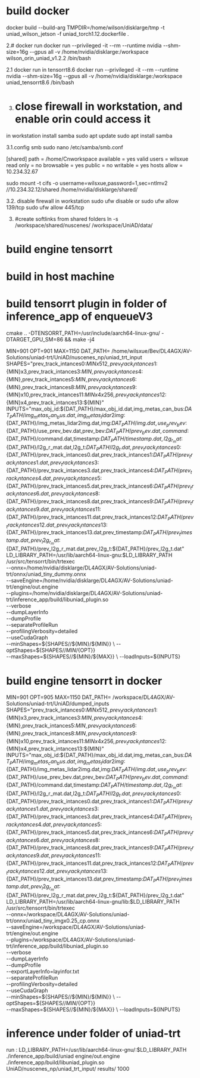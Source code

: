 # build docker
docker build --build-arg TMPDIR=/home/wilson/disklarge/tmp -t uniad_wilson_jetson -f uniad_torch1.12.dockerfile .

2.# docker run 
docker run --privileged -it --rm --runtime nvidia --shm-size=16g --gpus all  -v /home/nvidia/disklarge:/workspace wilson_orin_uniad_v1.2.2 /bin/bash

2.1 docker run in tensorrt8.6
docker run --privileged -it --rm --runtime nvidia --shm-size=16g --gpus all  -v /home/nvidia/disklarge:/workspace uniad_tensorrt8.6 /bin/bash


3. # close firewall in workstation, and enable orin could access it
in workstation install samba
sudo apt update
sudo apt install samba

3.1.config smb
sudo nano /etc/samba/smb.conf
 
[shared]
path = /home/Cnworkspace
available = yes
valid users = wilsxue
read only = no
browsable = yes
public = no
writable = yes
hosts allow = 10.234.32.67


sudo mount -t cifs -o username=wilsxue,password=1,sec=ntlmv2 //10.234.32.12/shared /home/nvidia/disklarge/shared/

3.2. disable firewall in workstation
sudo ufw disable 
or sudo ufw allow 139/tcp  sudo ufw allow 445/tcp

3. #create softlinks from shared folders
ln -s /workspace/shared/nuscenes/ /workspace/UniAD/data/


# build engine tensorrt

# build in host machine

# build tensorrt plugin in folder of inference_app of enqueueV3

cmake .. -DTENSORRT_PATH=/usr/include/aarch64-linux-gnu/ -DTARGET_GPU_SM=86 && make -j4


MIN=901
OPT=901
MAX=1150
DAT_PATH= /home/wilsxue/Bev/DL4AGX/AV-Solutions/uniad-trt/UniAD/nuscenes_np/uniad_trt_input
SHAPES="prev_track_intances0:${MIN}x512,prev_track_intances1:${MIN}x3,prev_track_intances3:${MIN},prev_track_intances4:${MIN},prev_track_intances5:${MIN},prev_track_intances6:${MIN},prev_track_intances8:${MIN},prev_track_intances9:${MIN}x10,prev_track_intances11:${MIN}x4x256,prev_track_intances12:${MIN}x4,prev_track_intances13:${MIN}"
INPUTS="max_obj_id:${DAT_PATH}/max_obj_id.dat,img_metas_can_bus:${DAT_PATH}/img_metas_can_bus.dat,img_metas_lidar2img:${DAT_PATH}/img_metas_lidar2img.dat,img:${DAT_PATH}/img.dat,use_prev_bev:${DAT_PATH}/use_prev_bev.dat,prev_bev:${DAT_PATH}/prev_bev.dat,command:${DAT_PATH}/command.dat,timestamp:${DAT_PATH}/timestamp.dat,l2g_r_mat:${DAT_PATH}/l2g_r_mat.dat,l2g_t:${DAT_PATH}/l2g_t.dat,prev_track_intances0:${DAT_PATH}/prev_track_intances0.dat,prev_track_intances1:${DAT_PATH}/prev_track_intances1.dat,prev_track_intances3:${DAT_PATH}/prev_track_intances3.dat,prev_track_intances4:${DAT_PATH}/prev_track_intances4.dat,prev_track_intances5:${DAT_PATH}/prev_track_intances5.dat,prev_track_intances6:${DAT_PATH}/prev_track_intances6.dat,prev_track_intances8:${DAT_PATH}/prev_track_intances8.dat,prev_track_intances9:${DAT_PATH}/prev_track_intances9.dat,prev_track_intances11:${DAT_PATH}/prev_track_intances11.dat,prev_track_intances12:${DAT_PATH}/prev_track_intances12.dat,prev_track_intances13:${DAT_PATH}/prev_track_intances13.dat,prev_timestamp:${DAT_PATH}/prev_timestamp.dat,prev_l2g_r_mat:${DAT_PATH}/prev_l2g_r_mat.dat,prev_l2g_t:${DAT_PATH}/prev_l2g_t.dat"
LD_LIBRARY_PATH=/usr/lib/aarch64-linux-gnu:$LD_LIBRARY_PATH \
/usr/src/tensorrt/bin/trtexec \
  --onnx=/home/nvidia/disklarge/DL4AGX/AV-Solutions/uniad-trt/onnx/uniad_tiny_dummy.onnx \
  --saveEngine=/home/nvidia/disklarge/DL4AGX/AV-Solutions/uniad-trt/engine/out.engine \
  --plugins=/home/nvidia/disklarge/DL4AGX/AV-Solutions/uniad-trt/inference_app/build/libuniad_plugin.so\
  --verbose \
  --dumpLayerInfo \
  --dumpProfile \
  --separateProfileRun \
  --profilingVerbosity=detailed \
  --useCudaGraph \
  --minShapes=${SHAPES//${MIN}/${MIN}} \
  --optShapes=${SHAPES//${MIN}/${OPT}} \
  --maxShapes=${SHAPES//${MIN}/${MAX}} \
  --loadInputs=${INPUTS}



# build engine tensorrt in docker
MIN=901
OPT=905
MAX=1150
DAT_PATH= /workspace/DL4AGX/AV-Solutions/uniad-trt/UniAD/dumped_inputs
SHAPES="prev_track_intances0:${MIN}x512,prev_track_intances1:${MIN}x3,prev_track_intances3:${MIN},prev_track_intances4:${MIN},prev_track_intances5:${MIN},prev_track_intances6:${MIN},prev_track_intances8:${MIN},prev_track_intances9:${MIN}x10,prev_track_intances11:${MIN}x4x256,prev_track_intances12:${MIN}x4,prev_track_intances13:${MIN}"
INPUTS="max_obj_id:${DAT_PATH}/max_obj_id.dat,img_metas_can_bus:${DAT_PATH}/img_metas_can_bus.dat,img_metas_lidar2img:${DAT_PATH}/img_metas_lidar2img.dat,img:${DAT_PATH}/img.dat,use_prev_bev:${DAT_PATH}/use_prev_bev.dat,prev_bev:${DAT_PATH}/prev_bev.dat,command:${DAT_PATH}/command.dat,timestamp:${DAT_PATH}/timestamp.dat,l2g_r_mat:${DAT_PATH}/l2g_r_mat.dat,l2g_t:${DAT_PATH}/l2g_t.dat,prev_track_intances0:${DAT_PATH}/prev_track_intances0.dat,prev_track_intances1:${DAT_PATH}/prev_track_intances1.dat,prev_track_intances3:${DAT_PATH}/prev_track_intances3.dat,prev_track_intances4:${DAT_PATH}/prev_track_intances4.dat,prev_track_intances5:${DAT_PATH}/prev_track_intances5.dat,prev_track_intances6:${DAT_PATH}/prev_track_intances6.dat,prev_track_intances8:${DAT_PATH}/prev_track_intances8.dat,prev_track_intances9:${DAT_PATH}/prev_track_intances9.dat,prev_track_intances11:${DAT_PATH}/prev_track_intances11.dat,prev_track_intances12:${DAT_PATH}/prev_track_intances12.dat,prev_track_intances13:${DAT_PATH}/prev_track_intances13.dat,prev_timestamp:${DAT_PATH}/prev_timestamp.dat,prev_l2g_r_mat:${DAT_PATH}/prev_l2g_r_mat.dat,prev_l2g_t:${DAT_PATH}/prev_l2g_t.dat"
LD_LIBRARY_PATH=/usr/lib/aarch64-linux-gnu/lib:$LD_LIBRARY_PATH \
/usr/src/tensorrt/bin/trtexec \
  --onnx=/workspace/DL4AGX/AV-Solutions/uniad-trt/onnx/uniad_tiny_imgx0.25_cp.onnx \
  --saveEngine=/workspace/DL4AGX/AV-Solutions/uniad-trt/engine/out.engine \
  --plugins=/workspace/DL4AGX/AV-Solutions/uniad-trt/inference_app/build/libuniad_plugin.so\
  --verbose \
  --dumpLayerInfo \
  --dumpProfile \
  --exportLayerInfo=layinfor.txt \
  --separateProfileRun \
  --profilingVerbosity=detailed \
  --useCudaGraph \
  --minShapes=${SHAPES//${MIN}/${MIN}} \
  --optShapes=${SHAPES//${MIN}/${OPT}} \
  --maxShapes=${SHAPES//${MIN}/${MAX}} \
  --loadInputs=${INPUTS}


  # inference under folder of uniad-trt
  
  run :
  LD_LIBRARY_PATH=/usr/lib/aarch64-linux-gnu/:$LD_LIBRARY_PATH ./inference_app/build/uniad engine/out.engine \
  ./inference_app/build/libuniad_plugin.so UniAD/nuscenes_np/uniad_trt_input/ results/ 1000






